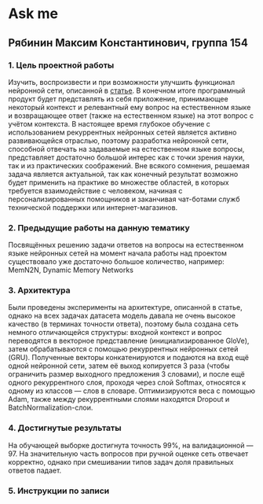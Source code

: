 # Ask me
## Рябинин Максим Константинович, группа 154

### 1. Цель проектной работы
  
  Изучить, воспроизвести и при возможности улучшить функционал нейронной сети, описанной в [статье](https://arxiv.org/pdf/1506.07285.pdf). В конечном итоге программный продукт будет представлять из себя приложение, принимающее некоторый контекст и релевантный ему вопрос на естественном языке и возвращающее ответ (также на естественном языке) на этот вопрос с учётом контекста. В настоящее время глубокое обучение с использованием рекуррентных нейронных сетей является активно развивающейся отраслью, поэтому разработка нейронной сети, способной отвечать на задаваемые на естественном языке вопросы, представляет достаточно большой интерес как с точки зрения науки, так и из практических соображений. Вне всякого сомнения, решаемая задача является актуальной, так как конечный результат возможно будет применить на практике во множестве областей, в которых требуется взаимодействие с человеком, начиная с персонализированных помощников и заканчивая чат-ботами служб технической поддержки или интернет-магазинов.

### 2. Предыдущие работы на данную тематику

Посвящённых решению задачи ответов на вопросы на естественном языке нейронных сетей на момент начала работы над проектом существовало уже достаточно большое количество, например: MemN2N, Dynamic Memory Networks

### 3. Архитектура

Были проведены эксперименты на архитектуре, описанной в статье, однако на всех задачах датасета модель давала не очень высокое качество (в терминах точности ответа), поэтому была создана сеть немного отличающейся структуры: входной контекст и вопрос переводятся в векторное представление (инициализированное GloVe), затем обрабатываются с помощью рекуррентных нейронных сетей (GRU). Полученные векторы конкатенируются и подаются на вход ещё одной нейронной сети, затем её выход копируется 3 раза (чтобы ограничить размер выходного предложения 3 словами), и после ещё одного рекуррентного слоя, проходя через слой Softmax, относятся к одному из классов — слов в словаре. Оптимизируются веса с помощью Adam, также между рекуррентными слоями находятся Dropout и BatchNormalization-слои.

### 4. Достигнутые результаты

На обучающей выборке достигнута точность 99%, на валидационной — 97. На значительную часть вопросов при ручной оценке сеть отвечает корректно, однако при смешивании типов задач доля правильных ответов падает.

### 5. Инструкции по записи


  
